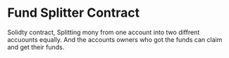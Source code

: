 # Fund Splitter Contract
Solidty contract, Splitting mony from one account into two diffrent accuounts equally.
And the accounts owners who got the funds can claim and get their funds.
